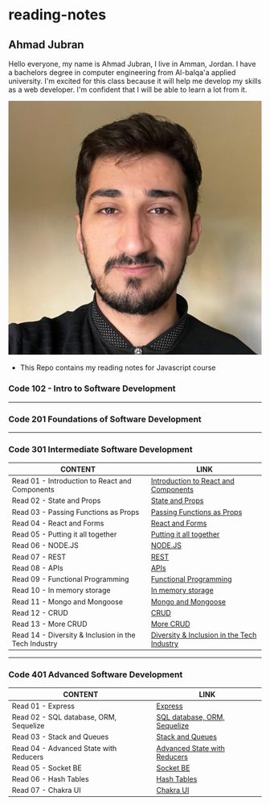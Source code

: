 # reading-notes

## Ahmad Jubran

Hello everyone,
my name is Ahmad Jubran, I live in Amman, Jordan. I have a bachelors degree in computer engineering from Al-balqa'a applied university. I'm excited for this class because it will help me develop my skills as a web developer. I'm confident that I will be able to learn a lot from it.

![Me!](img/AhmadPhoto.jpg)

- This Repo contains my reading notes for Javascript course

### Code 102 - Intro to Software Development

---

### Code 201 Foundations of Software Development

---

### Code 301 Intermediate Software Development

| CONTENT                                              | LINK                                                                   |
| ---------------------------------------------------- | ---------------------------------------------------------------------- |
| Read 01 - Introduction to React and Components       | [Introduction to React and Components](Code301/Read01/README.md)       |
| Read 02 - State and Props                            | [State and Props](Code301/Read02/README.md)                            |
| Read 03 - Passing Functions as Props                 | [Passing Functions as Props](Code301/Read03/README.md)                 |
| Read 04 - React and Forms                            | [React and Forms](Code301/Read04/README.md)                            |
| Read 05 - Putting it all together                    | [Putting it all together](Code301/Read05/README.md)                    |
| Read 06 - NODE.JS                                    | [NODE.JS](Code301/Read06/README.md)                                    |
| Read 07 - REST                                       | [REST](Code301/Read07/README.md)                                       |
| Read 08 - APIs                                       | [APIs](Code301/Read08/README.md)                                       |
| Read 09 - Functional Programming                     | [Functional Programming](Code301/Read09/README.md)                     |
| Read 10 - In memory storage                          | [In memory storage](Code301/Read10/README.md)                          |
| Read 11 - Mongo and Mongoose                         | [Mongo and Mongoose](Code301/Read11/README.md)                         |
| Read 12 - CRUD                                       | [CRUD](Code301/Read12/README.md)                                       |
| Read 13 - More CRUD                                  | [More CRUD](Code301/Read13/README.md)                                  |
| Read 14 - Diversity & Inclusion in the Tech Industry | [Diversity & Inclusion in the Tech Industry](Code301/Read14/README.md) |

---

### Code 401 Advanced Software Development

| CONTENT                                | LINK                                                     |
| -------------------------------------- | -------------------------------------------------------- |
| Read 01 - Express                      | [Express](Code401/Read03/README.md)                      |
| Read 02 - SQL database, ORM, Sequelize | [SQL database, ORM, Sequelize](Code401/Read02/README.md) |
| Read 03 - Stack and Queues             | [Stack and Queues](Code401/Read03/README.md)             |
| Read 04 - Advanced State with Reducers | [Advanced State with Reducers](Code401/Read04/README.md) |
| Read 05 - Socket BE                    | [Socket BE](Code401/Read05/README.md)                    |
| Read 06 - Hash Tables                  | [Hash Tables](Code401/Read06/README.md)                  |
| Read 07 - Chakra UI                    | [Chakra UI](Code401/Read07/README.md)                    |
